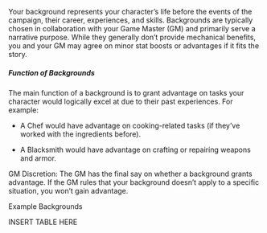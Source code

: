 Your background represents your character’s life before the events of the campaign, their career, experiences, and skills. Backgrounds are typically chosen in collaboration with your Game Master (GM) and primarily serve a narrative purpose. While they generally don’t provide mechanical benefits, you and your GM may agree on minor stat boosts or advantages if it fits the story.

##### Function of Backgrounds

The main function of a background is to grant advantage on tasks your character would logically excel at due to their past experiences. For example:

- A Chef would have advantage on cooking-related tasks (if they’ve worked with the ingredients before).
    
- A Blacksmith would have advantage on crafting or repairing weapons and armor.
    

GM Discretion: The GM has the final say on whether a background grants advantage. If the GM rules that your background doesn’t apply to a specific situation, you won’t gain advantage.



Example Backgrounds

INSERT TABLE HERE